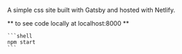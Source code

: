 A simple css site built with Gatsby and hosted with Netlify.


** to see code locally at localhost:8000 **

    ```shell
    npm start
    ```
